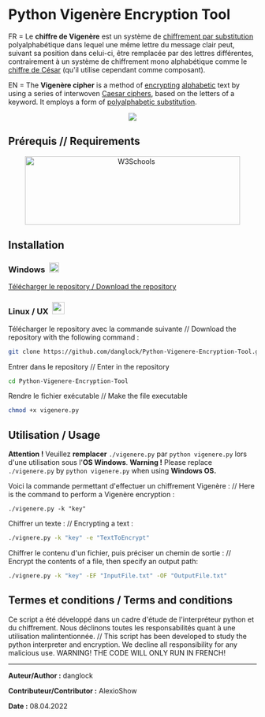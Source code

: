 # Python Vigenère Encryption Tool
FR = Le **chiffre de Vigenère** est un système de [chiffrement par substitution](https://fr.wikipedia.org/wiki/Chiffrement_par_substitution "Chiffrement par substitution") polyalphabétique dans lequel une même lettre du message clair peut, suivant sa position dans celui-ci, être remplacée par des lettres différentes, contrairement à un système de chiffrement mono alphabétique comme le [chiffre de César](https://fr.wikipedia.org/wiki/Chiffre_de_C%C3%A9sar "Chiffre de César") (qu'il utilise cependant comme composant).

EN = The **Vigenère cipher** is a method of [encrypting](https://en.wikipedia.org/wiki/Encryption) [alphabetic](https://en.wikipedia.org/wiki/Alphabetic) text by using a series of interwoven [Caesar ciphers](https://en.wikipedia.org/wiki/Caesar_cipher), based on the letters of a keyword. It employs a form of [polyalphabetic substitution](https://en.wikipedia.org/wiki/Polyalphabetic_cipher).

<p align="center">
  <img src="https://iili.io/VAnXQn.md.png" />
</p>

## Prérequis // Requirements

<p>
<p align="center">
<a href="https://www.python.org/downloads/"><img style="display: block; margin-left: auto; margin-right: auto;" src="https://upload.wikimedia.org/wikipedia/commons/f/f8/Python_logo_and_wordmark.svg" alt="W3Schools" width="436" height="139" border="0" />
</a>
</p>

## Installation

<h3><strong>Windows </strong>&nbsp;<img src="https://simpleicons.org/icons/windows.svg" alt="" width="20" height="20" /></h3>

[Télécharger le repository / Download the repository](https://github.com/danglock/V.E.T-Vigenere-Encryption-Tool/archive/refs/heads/main.zip)

<h3><strong>Linux / UX </strong>&nbsp;<img src="https://simpleicons.org/icons/linux.svg" alt="" width="25" height="25" /></h3>

Télécharger le repository avec la commande suivante // Download the repository with the following command  :

```bash
git clone https://github.com/danglock/Python-Vigenere-Encryption-Tool.git
```
Entrer dans le repository // Enter in the repository

```bash
cd Python-Vigenere-Encryption-Tool
```

Rendre le fichier exécutable // Make the file executable

```bash
chmod +x vigenere.py
```

## Utilisation / Usage

**Attention !** Veuillez **remplacer** ``./vigenere.py`` par ``python vigenere.py`` lors d'une utilisation sous l'**OS Windows**.
**Warning !** Please replace ``./vigenere.py`` by ``python vigenere.py`` when using **Windows OS.**

Voici la commande permettant d'effectuer un chiffrement Vigenère : // Here is the command to perform a Vigenère encryption :

```
./vigenere.py -k "key"
```

Chiffrer un texte : // Encrypting a text :

```bash
./vignere.py -k "key" -e "TextToEncrypt"
```

Chiffrer le contenu d'un fichier, puis préciser un chemin de sortie : // Encrypt the contents of a file, then specify an output path:

```bash
./vignere.py -k "key" -EF "InputFile.txt" -OF "OutputFile.txt"
```

## Termes et conditions / Terms and conditions

Ce script a été développé dans un cadre d'étude de l'interpréteur python et du chiffrement. Nous déclinons toutes les responsabilités quant à une utilisation malintentionnée. // This script has been developed to study the python interpreter and encryption. We decline all responsibility for any malicious use. WARNING! THE CODE WILL ONLY RUN IN FRENCH!

------

**Auteur/Author :** danglock

**Contributeur/Contributor :** AlexioShow

**Date :** 08.04.2022
